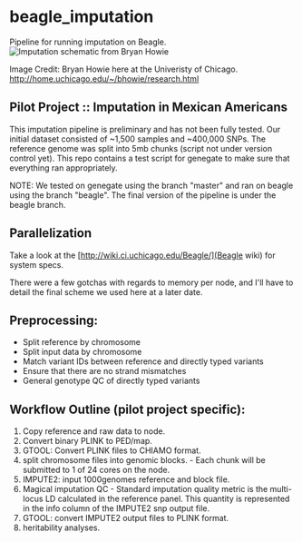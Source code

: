beagle_imputation
=================

Pipeline for running imputation on Beagle.
![Imputation schematic from Bryan Howie](images/imputation_schematic.png)

Image Credit: Bryan Howie here at the Univeristy of Chicago. <http://home.uchicago.edu/~/bhowie/research.html>

## Pilot Project :: Imputation in Mexican Americans
 This imputation pipeline is preliminary and has not been fully tested. Our initial dataset consisted of ~1,500 samples and ~400,000 SNPs. The reference genome was split into 5mb chunks (script not under version control yet). This repo contains a test script for genegate to make sure that everything ran appropriately.
 
 NOTE: We tested on genegate using the branch "master" and ran on beagle using the branch "beagle". The final version of the pipeline is under the beagle branch.

## Parallelization

 Take a look at the [http://wiki.ci.uchicago.edu/Beagle/](Beagle wiki) for system specs.
 
 There were a few gotchas with regards to memory per node, and I'll have to detail the final scheme we used here at a later date.

## Preprocessing:
  * Split reference by chromosome
  * Split input data by chromosome
  * Match variant IDs between reference and directly typed variants
  * Ensure that there are no strand mismatches
  * General genotype QC of directly typed variants

## Workflow Outline (pilot project specific):
  1. Copy reference and raw data to node.
  2. Convert binary PLINK to PED/map.
  3. GTOOL: Convert PLINK files to CHIAMO format.
  5. split chromosome files into genomic blocks.
    - Each chunk will be submitted to 1 of 24 cores on the node.
  6. IMPUTE2: input 1000genomes reference and block file.
  7. Magical imputation QC
    - Standard imputation quality metric is the multi-locus LD calculated in the reference panel. This quantity is represented in the info column of the IMPUTE2 snp output file.
  8. GTOOL: convert IMPUTE2 output files to PLINK format.
  9. heritability analyses.

